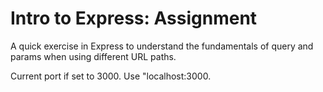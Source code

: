 # Intro to Express: Assignment

A quick exercise in Express to understand the fundamentals of query and params when using different URL paths.

Current port if set to 3000. Use "localhost:3000.
